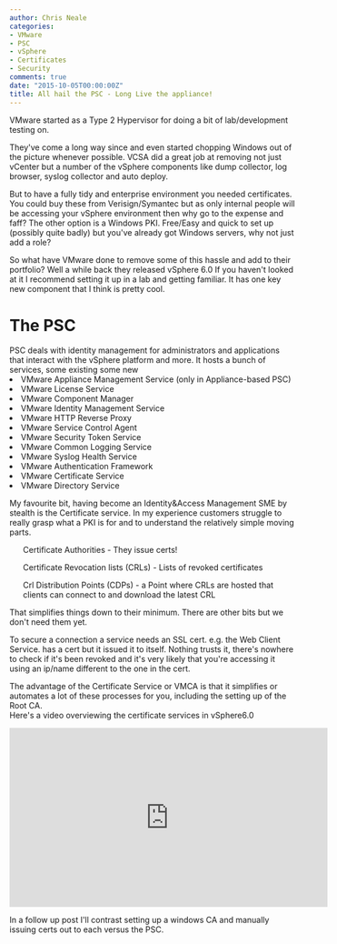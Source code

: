 ```yaml
---
author: Chris Neale
categories:
- VMware
- PSC
- vSphere
- Certificates
- Security
comments: true
date: "2015-10-05T00:00:00Z"
title: All hail the PSC - Long Live the appliance!
---
```

VMware started as a Type 2 Hypervisor for doing a bit of lab/development testing on.

They've come a long way since and even started chopping Windows out of the picture whenever possible.
VCSA did a great job at removing not just vCenter but a number of the vSphere components like dump collector, log browser, syslog collector and auto deploy.

But to have a fully tidy and enterprise environment you needed certificates.  You could buy these from Verisign/Symantec but as only internal people will be accessing your vSphere environment then why go to the expense and faff?
The other option is a Windows PKI.  Free/Easy and quick to set up (possibly quite badly) but you've already got Windows servers, why not just add a role?

So what have VMware done to remove some of this hassle and add to their portfolio?  Well a while back they released vSphere 6.0  If you haven't looked at it I recommend setting it up in a lab and getting familiar.  It has one key new component that I think is pretty cool.

<H1> The PSC</H1>
 PSC deals with identity management for administrators and applications that interact with the vSphere platform and more.
 It hosts a bunch of services, some existing some new
<LI>VMware Appliance Management Service (only in Appliance-based PSC)</LI>
<LI>VMware License Service</LI>
<LI>VMware Component Manager</LI>
<LI>VMware Identity Management Service</LI>
<LI>VMware HTTP Reverse Proxy</LI>
<LI>VMware Service Control Agent</LI>
<LI>VMware Security Token Service</LI>
<LI>VMware Common Logging Service</LI>
<LI>VMware Syslog Health Service</LI>
<LI>VMware Authentication Framework</LI>
<LI>VMware Certificate Service</LI>
<LI>VMware Directory Service</LI>

My favourite bit, having become an Identity&Access Management SME by stealth is the Certificate service.  In my experience customers struggle to really grasp what a PKI is for and to understand the relatively simple moving parts.
<OL>Certificate Authorities - They issue certs!</OL>
<OL>Certificate Revocation lists (CRLs) - Lists of revoked certificates</OL>
<OL>Crl Distribution Points (CDPs) - a Point where CRLs are hosted that clients can connect to and download the latest CRL</OL>
That simplifies things down to their minimum.  There are other bits but we don't need them yet.

To secure a connection a service needs an SSL cert. 
e.g. the Web Client Service. has a cert but it issued it to itself.  Nothing trusts it, there's nowhere to check if it's been revoked and it's very likely that you're accessing it using an ip/name different to the one in the cert.

The advantage of the Certificate Service or VMCA is that it simplifies or automates a lot of these processes for you, including the setting up of the Root CA.  
Here's a video overviewing the certificate services in vSphere6.0

<iframe width="560" height="315" src="https://www.youtube.com/embed/KaBF11Vd6aM" frameborder="0" allowfullscreen></iframe>

In a follow up post I'll contrast setting up a windows CA and manually issuing certs out to each versus the PSC.
